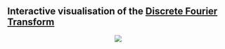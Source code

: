 ## Interactive visualisation of the [Discrete Fourier Transform](https://en.wikipedia.org/wiki/Discrete_Fourier_transform)

<p align="center">
	<img src="fourier.gif"/>
</p>

